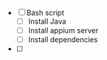 - [ ] Bash script
	- [ ] Install Java
	- [ ] Install appium server
	- [ ] Install dependencies
- [ ] 
